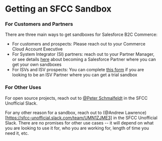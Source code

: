 # Getting an SFCC Sandbox

### For Customers and Partners

There are three main ways to get sandboxes for Salesforce B2C Commerce:
* For customers and prospects: Please reach out to your Commerce Cloud Account Executive
* For System Integrator (SI) partners: reach out to your Partner Manager, or see details [here](https://partners.salesforce.com/pdx/s/learn/article/b2c-commerce-MCDSZA63SNTNCRRBPDZX3PU7OGWI?language=en_US) about becoming a Salesforce Partner where you can get your own sandboxes
* For ISVs and ISV prospects: You can complete [this form](https://1.appexchange.com/LINK-contact-us) if you are looking to be an ISV Partner where you can get a trial sandbox

### For Other Uses

For open source projects, reach out to [@Peter Schmalfeldt](https://sfcc-unofficial.slack.com/team/UFNCER2AK) in the SFCC Unofficial Slack.

For any other reason for a sandbox, reach out to (@Andrew Lawrence)[https://sfcc-unofficial.slack.com/team/UMN1ZJME3] in the SFCC Unofficial Slack. There are no promises for other use cases -- it will depend on what you are looking to use it for, who you are working for, length of time you need it, etc. 
